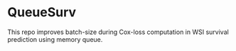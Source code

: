 # QueueSurv
This repo improves batch-size during Cox-loss computation in WSI survival prediction using memory queue.
